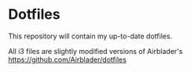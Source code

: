 # Dotfiles
This repository will contain my up-to-date dotfiles.

All i3 files are slightly modified versions of Airblader's
https://github.com/Airblader/dotfiles
